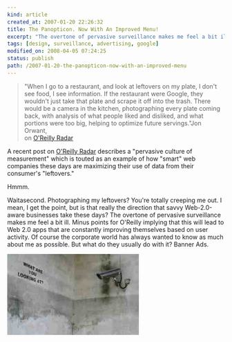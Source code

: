 ```yaml
---
kind: article
created_at: 2007-01-20 22:26:32
title: The Panopticon. Now With An Improved Menu!
excerpt: "The overtone of pervasive surveillance makes me feel a bit ill."
tags: [design, surveillance, advertising, google]
modified_on: 2008-04-05 07:24:25
status: publish 
path: /2007-01-20-the-panopticon-now-with-an-improved-menu
---
```


<blockquote>"When I go to a restaurant, and look at leftovers on my plate, I don't see food, I see information. If the restaurant were Google, they wouldn't just take that plate and scrape it off into the trash. There would be a camera in the kitchen, photographing every plate coming back, with analysis of what people liked and disliked, and what portions were too big, helping to optimize future servings."<span class="attribution">Jon Orwant,<br>on <a href="http://radar.oreilly.com/">O'Reilly Radar</a></span>  </blockquote>
	   
A recent post on <a href="http://radar.oreilly.com/archives/2007/01/if_google_were.html">O'Reilly Radar</a> describes a "pervasive culture of measurement" which is touted as an example of how "smart" web companies these days are maximizing their use of data from their consumer's "leftovers."

Hmmm.

Waitasecond. Photographing my leftovers? You're totally creeping me out. I mean, I get the point, but is that really the direction that savvy Web-2.0-aware businesses take these days? The overtone of pervasive surveillance makes me feel a bit ill. Minus points for O'Reilly implying that this will lead to Web 2.0 apps that are constantly improving themselves based on user activity. Of course the corporate world has always wanted to know as much about me as possible. But what do they usually do with it? Banner Ads.

<a href="http://www.banksy.co.uk/shop/"><img src="/images/bansky.jpg" alt="Bansky."></a>